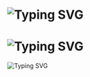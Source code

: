 # ![Typing SVG](https://readme-typing-svg.herokuapp.com?font=Fira+Code&size=24&duration=4000&pause=500&color=0077ff&center=true&vCenter=true&width=500&lines=Hello+I'm+Kusumlata+Murmu)<br>
# ![Typing SVG](https://readme-typing-svg.herokuapp.com?font=Fira+Code&size=24&duration=4000&pause=500&color=0077ff&center=true&vCenter=true&width=500&lines=I'm+an+Aspiring+AI/ML+Engineer;I+love+coding!)
![Typing SVG](https://readme-typing-svg.herokuapp.com?font=Fira+Code&size=30&duration=4000&pause=500&color=0077ff&center=true&vCenter=true&width=100&lines=Hello%20I%27m%20Kusumlata%20Murmu)
 
